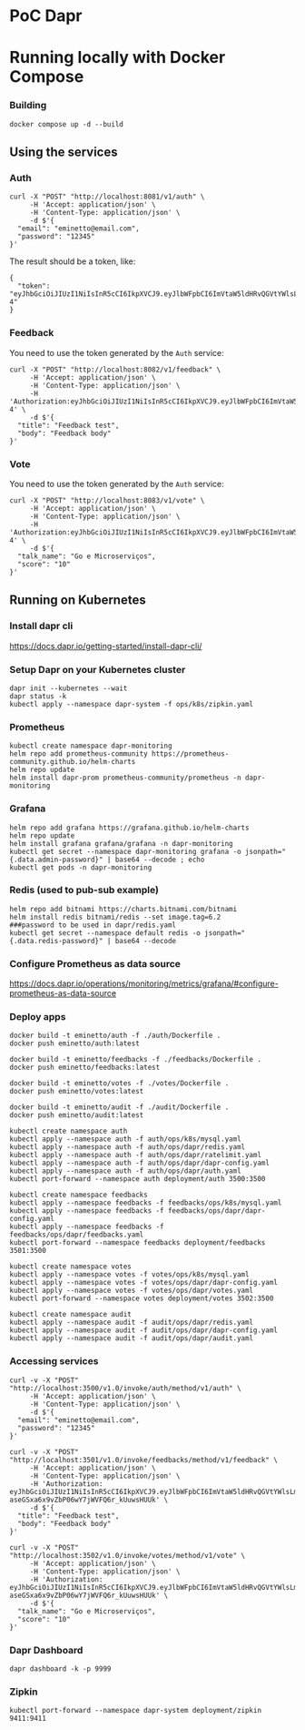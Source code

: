# PoC Dapr


# Running locally with Docker Compose
### Building

```
docker compose up -d --build
```

## Using the services

### Auth

```
curl -X "POST" "http://localhost:8081/v1/auth" \
     -H 'Accept: application/json' \
     -H 'Content-Type: application/json' \
     -d $'{
  "email": "eminetto@email.com",
  "password": "12345"
}'

```

The result should be a token, like:

```
{
  "token": "eyJhbGciOiJIUzI1NiIsInR5cCI6IkpXVCJ9.eyJlbWFpbCI6ImVtaW5ldHRvQGVtYWlsLmNvbSIsImV4cCI6MTY4MTM0ODQ3MSwiaWF0IjoxNjgxMzQ0ODQxLCJuYmYiOjE2ODEzNDQ4NDF9.GdUiLYqrXeUZNIgHDhGDhGIV1NpN941UiFBqgvSoS-4"
}
```

### Feedback

You need to use the token generated by the ```Auth``` service:

```
curl -X "POST" "http://localhost:8082/v1/feedback" \
     -H 'Accept: application/json' \
     -H 'Content-Type: application/json' \
	 -H 'Authorization:eyJhbGciOiJIUzI1NiIsInR5cCI6IkpXVCJ9.eyJlbWFpbCI6ImVtaW5ldHRvQGVtYWlsLmNvbSIsImV4cCI6MTY4MTM0ODQ3MSwiaWF0IjoxNjgxMzQ0ODQxLCJuYmYiOjE2ODEzNDQ4NDF9.GdUiLYqrXeUZNIgHDhGDhGIV1NpN941UiFBqgvSoS-4' \
     -d $'{
  "title": "Feedback test",
  "body": "Feedback body"
}'
```

### Vote

You need to use the token generated by the ```Auth``` service:

```
curl -X "POST" "http://localhost:8083/v1/vote" \
     -H 'Accept: application/json' \
     -H 'Content-Type: application/json' \
	 -H 'Authorization:eyJhbGciOiJIUzI1NiIsInR5cCI6IkpXVCJ9.eyJlbWFpbCI6ImVtaW5ldHRvQGVtYWlsLmNvbSIsImV4cCI6MTY4MTM0ODQ3MSwiaWF0IjoxNjgxMzQ0ODQxLCJuYmYiOjE2ODEzNDQ4NDF9.GdUiLYqrXeUZNIgHDhGDhGIV1NpN941UiFBqgvSoS-4' \
     -d $'{
  "talk_name": "Go e Microserviços",
  "score": "10"
}'
```


## Running on Kubernetes

### Install dapr cli

https://docs.dapr.io/getting-started/install-dapr-cli/

### Setup Dapr on your Kubernetes cluster

```
dapr init --kubernetes --wait
dapr status -k
kubectl apply --namespace dapr-system -f ops/k8s/zipkin.yaml
```

### Prometheus

```
kubectl create namespace dapr-monitoring
helm repo add prometheus-community https://prometheus-community.github.io/helm-charts
helm repo update
helm install dapr-prom prometheus-community/prometheus -n dapr-monitoring
```

### Grafana

```
helm repo add grafana https://grafana.github.io/helm-charts
helm repo update
helm install grafana grafana/grafana -n dapr-monitoring
kubectl get secret --namespace dapr-monitoring grafana -o jsonpath="{.data.admin-password}" | base64 --decode ; echo
kubectl get pods -n dapr-monitoring
```

### Redis (used to pub-sub example)

```
helm repo add bitnami https://charts.bitnami.com/bitnami
helm install redis bitnami/redis --set image.tag=6.2
###password to be used in dapr/redis.yaml
kubectl get secret --namespace default redis -o jsonpath="{.data.redis-password}" | base64 --decode
```

### Configure Prometheus as data source

https://docs.dapr.io/operations/monitoring/metrics/grafana/#configure-prometheus-as-data-source


### Deploy apps

```
docker build -t eminetto/auth -f ./auth/Dockerfile .
docker push eminetto/auth:latest
```

```
docker build -t eminetto/feedbacks -f ./feedbacks/Dockerfile .
docker push eminetto/feedbacks:latest
```

```
docker build -t eminetto/votes -f ./votes/Dockerfile .
docker push eminetto/votes:latest
```

```
docker build -t eminetto/audit -f ./audit/Dockerfile .
docker push eminetto/audit:latest
```

```
kubectl create namespace auth
kubectl apply --namespace auth -f auth/ops/k8s/mysql.yaml
kubectl apply --namespace auth -f auth/ops/dapr/redis.yaml
kubectl apply --namespace auth -f auth/ops/dapr/ratelimit.yaml
kubectl apply --namespace auth -f auth/ops/dapr/dapr-config.yaml
kubectl apply --namespace auth -f auth/ops/dapr/auth.yaml
kubectl port-forward --namespace auth deployment/auth 3500:3500
```

```
kubectl create namespace feedbacks
kubectl apply --namespace feedbacks -f feedbacks/ops/k8s/mysql.yaml
kubectl apply --namespace feedbacks -f feedbacks/ops/dapr/dapr-config.yaml
kubectl apply --namespace feedbacks -f feedbacks/ops/dapr/feedbacks.yaml
kubectl port-forward --namespace feedbacks deployment/feedbacks 3501:3500
```

```
kubectl create namespace votes
kubectl apply --namespace votes -f votes/ops/k8s/mysql.yaml
kubectl apply --namespace votes -f votes/ops/dapr/dapr-config.yaml
kubectl apply --namespace votes -f votes/ops/dapr/votes.yaml
kubectl port-forward --namespace votes deployment/votes 3502:3500
```

```
kubectl create namespace audit
kubectl apply --namespace audit -f audit/ops/dapr/redis.yaml
kubectl apply --namespace audit -f audit/ops/dapr/dapr-config.yaml
kubectl apply --namespace audit -f audit/ops/dapr/audit.yaml
```

### Accessing services

```
curl -v -X "POST" "http://localhost:3500/v1.0/invoke/auth/method/v1/auth" \
     -H 'Accept: application/json' \
     -H 'Content-Type: application/json' \
     -d $'{
  "email": "eminetto@email.com",
  "password": "12345"
}'
```

```
curl -v -X "POST" "http://localhost:3501/v1.0/invoke/feedbacks/method/v1/feedback" \
     -H 'Accept: application/json' \
     -H 'Content-Type: application/json' \
	 -H 'Authorization: eyJhbGciOiJIUzI1NiIsInR5cCI6IkpXVCJ9.eyJlbWFpbCI6ImVtaW5ldHRvQGVtYWlsLmNvbSIsImV4cCI6MTY4MjY5MDY5MiwiaWF0IjoxNjgyNjg3MDYyLCJuYmYiOjE2ODI2ODcwNjJ9.KSZ9dW-aseGSxa6x9vZbP06wY7jWVFQ6r_kUuwsHUUk' \
     -d $'{
  "title": "Feedback test",
  "body": "Feedback body"
}'
```

```
curl -v -X "POST" "http://localhost:3502/v1.0/invoke/votes/method/v1/vote" \
     -H 'Accept: application/json' \
     -H 'Content-Type: application/json' \
	 -H 'Authorization: eyJhbGciOiJIUzI1NiIsInR5cCI6IkpXVCJ9.eyJlbWFpbCI6ImVtaW5ldHRvQGVtYWlsLmNvbSIsImV4cCI6MTY4MjY5MDY5MiwiaWF0IjoxNjgyNjg3MDYyLCJuYmYiOjE2ODI2ODcwNjJ9.KSZ9dW-aseGSxa6x9vZbP06wY7jWVFQ6r_kUuwsHUUk' \
     -d $'{
  "talk_name": "Go e Microserviços",
  "score": "10"
}'

```
### Dapr Dashboard

```
dapr dashboard -k -p 9999
```

### Zipkin

```
kubectl port-forward --namespace dapr-system deployment/zipkin 9411:9411
```
